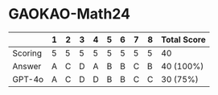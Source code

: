 # GAOKAO-Math24
|         | 1 | 2 | 3 | 4 | 5 | 6 | 7 | 8 | Total Score |
|---------|---|---|---|---|---|---|---|---|-------------|
| Scoring | 5 | 5 | 5 | 5 | 5 | 5 | 5 | 5 | 40          |
| Answer  | A | C | D | A | B | B | C | B | 40 (100%)   |
| GPT-4o  | A | C | D | D | B | B | C | C | 30 (75%)    |
